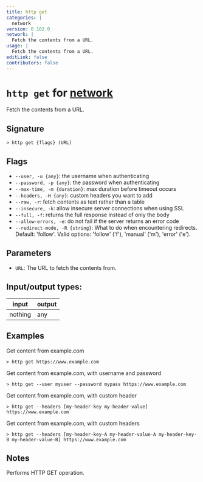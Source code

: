 ```yaml
---
title: http get
categories: |
  network
version: 0.102.0
network: |
  Fetch the contents from a URL.
usage: |
  Fetch the contents from a URL.
editLink: false
contributors: false
---
```

<!-- This file is automatically generated. Please edit the command in https://github.com/nushell/nushell instead. -->

# `http get` for [network](/commands/categories/network.md)

<div class='command-title'>Fetch the contents from a URL.</div>

## Signature

```> http get {flags} (URL)```

## Flags

 -  `--user, -u {any}`: the username when authenticating
 -  `--password, -p {any}`: the password when authenticating
 -  `--max-time, -m {duration}`: max duration before timeout occurs
 -  `--headers, -H {any}`: custom headers you want to add
 -  `--raw, -r`: fetch contents as text rather than a table
 -  `--insecure, -k`: allow insecure server connections when using SSL
 -  `--full, -f`: returns the full response instead of only the body
 -  `--allow-errors, -e`: do not fail if the server returns an error code
 -  `--redirect-mode, -R {string}`: What to do when encountering redirects. Default: 'follow'. Valid options: 'follow' ('f'), 'manual' ('m'), 'error' ('e').

## Parameters

 -  `URL`: The URL to fetch the contents from.


## Input/output types:

| input   | output |
| ------- | ------ |
| nothing | any    |

## Examples

Get content from example.com
```nu
> http get https://www.example.com

```

Get content from example.com, with username and password
```nu
> http get --user myuser --password mypass https://www.example.com

```

Get content from example.com, with custom header
```nu
> http get --headers [my-header-key my-header-value] https://www.example.com

```

Get content from example.com, with custom headers
```nu
> http get --headers [my-header-key-A my-header-value-A my-header-key-B my-header-value-B] https://www.example.com

```

## Notes
Performs HTTP GET operation.